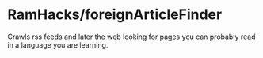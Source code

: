 RamHacks/foreignArticleFinder
========
Crawls rss feeds and later the web looking for pages you can probably read in a language you are learning.
